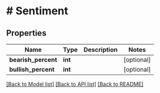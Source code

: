 # # Sentiment

## Properties

Name | Type | Description | Notes
------------ | ------------- | ------------- | -------------
**bearish_percent** | **int** |  | [optional] 
**bullish_percent** | **int** |  | [optional] 

[[Back to Model list]](../../README.md#documentation-for-models) [[Back to API list]](../../README.md#documentation-for-api-endpoints) [[Back to README]](../../README.md)



